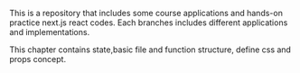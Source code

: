 This is a repository that includes some course applications and hands-on practice next.js react codes. Each branches includes different applications and implementations.

This chapter contains state,basic file and function structure, define css and props concept.